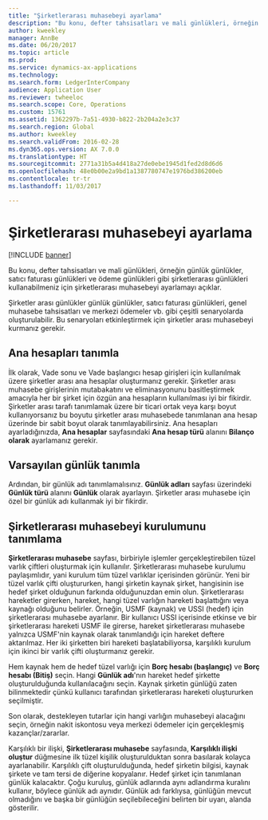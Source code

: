 ```yaml
---
title: "Şirketlerarası muhasebeyi ayarlama"
description: "Bu konu, defter tahsisatları ve mali günlükleri, örneğin günlük günlükler, satıcı faturası günlükleri ve ödeme günlükleri gibi şirketlerarası günlükleri kullanabilmeniz için şirketlerarası muhasebeyi ayarlamayı açıklar."
author: kweekley
manager: AnnBe
ms.date: 06/20/2017
ms.topic: article
ms.prod: 
ms.service: dynamics-ax-applications
ms.technology: 
ms.search.form: LedgerInterCompany
audience: Application User
ms.reviewer: twheeloc
ms.search.scope: Core, Operations
ms.custom: 15761
ms.assetid: 1362297b-7a51-4930-b822-2b204a2e3c37
ms.search.region: Global
ms.author: kweekley
ms.search.validFrom: 2016-02-28
ms.dyn365.ops.version: AX 7.0.0
ms.translationtype: HT
ms.sourcegitcommit: 2771a31b5a4d418a27de0ebe1945d1fed2d8d6d6
ms.openlocfilehash: 48e0b00e2a9bd1a1387780747e1976bd386200eb
ms.contentlocale: tr-tr
ms.lasthandoff: 11/03/2017

---
```


# <a name="intercompany-accounting-setup"></a>Şirketlerarası muhasebeyi ayarlama

[!INCLUDE [banner](../includes/banner.md)]

Bu konu, defter tahsisatları ve mali günlükleri, örneğin günlük günlükler, satıcı faturası günlükleri ve ödeme günlükleri gibi şirketlerarası günlükleri kullanabilmeniz için şirketlerarası muhasebeyi ayarlamayı açıklar.

Şirketler arası günlükler günlük günlükler, satıcı faturası günlükleri, genel muhasebe tahsisatları ve merkezi ödemeler vb. gibi çeşitli senaryolarda oluşturulabilir. Bu senaryoları etkinleştirmek için şirketler arası muhasebeyi kurmanız gerekir.

## <a name="define-main-accounts"></a>Ana hesapları tanımla
İlk olarak, Vade sonu ve Vade başlangıcı hesap girişleri için kullanılmak üzere şirketler arası ana hesaplar oluşturmanız gerekir. Şirketler arası muhasebe girişlerinin mutabakatını ve eliminasyonunu basitleştirmek amacıyla her bir şirket için özgün ana hesapların kullanılması iyi bir fikirdir. Şirketler arası tarafı tanımlamak üzere bir ticari ortak veya karşı boyut kullanıyorsanız bu boyutu şirketler arası muhasebede tanımlanan ana hesap üzerinde bir sabit boyut olarak tanımlayabilirsiniz. Ana hesapları ayarladığınızda, **Ana hesaplar** sayfasındaki **Ana hesap türü** alanını **Bilanço olarak** ayarlamanız gerekir.

## <a name="define-journal-names"></a>Varsayılan günlük tanımla
Ardından, bir günlük adı tanımlamalısınız. **Günlük adları** sayfası üzerindeki **Günlük türü** alanını **Günlük** olarak ayarlayın. Şirketler arası muhasebe için özel bir günlük adı kullanmak iyi bir fikirdir.

## <a name="define-intercompany-accounting-setup"></a>Şirketlerarası muhasebeyi kurulumunu tanımlama
**Şirketlerarası muhasebe** sayfası, birbiriyle işlemler gerçekleştirebilen tüzel varlık çiftleri oluşturmak için kullanılır. Şirketlerarası muhasebe kurulumu paylaşımlıdır, yani kurulum tüm tüzel varlıklar içerisinden görünür. Yeni bir tüzel varlık çifti oluştururken, hangi şirketin kaynak şirket, hangisinin ise hedef şirket olduğunun farkında olduğunuzdan emin olun. Şirketlerarası hareketler girerken, hareket, hangi tüzel varlığın hareketi başlattığını veya kaynağı olduğunu belirler. Örneğin, USMF (kaynak) ve USSI (hedef) için şirketlerarası muhasebe ayarlanır. Bir kullanıcı USSI içerisinde etkinse ve bir şirketlerarası hareketi USMF ile girerse, hareket şirketlerarası muhasebe yalnızca USMF'nin kaynak olarak tanımlandığı için hareket deftere aktarılmaz. Her iki şirketten biri hareketi başlatabiliyorsa, karşılıklı kurulum için ikinci bir varlık çifti oluşturmanız gerekir. 

Hem kaynak hem de hedef tüzel varlığı için **Borç hesabı (başlangıç)** ve **Borç hesabı (Bitiş)** seçin. Hangi **Günlük adı**'nın hareket hedef şirkette oluşturulduğunda kullanılacağını seçin. Kaynak şirketin günlüğü zaten bilinmektedir çünkü kullanıcı tarafından şirketlerarası hareketi oluştururken seçilmiştir. 

Son olarak, destekleyen tutarlar için hangi varlığın muhasebeyi alacağını seçin, örneğin nakit iskontosu veya merkezi ödemeler için gerçekleşmiş kazançlar/zararlar. 

Karşılıklı bir ilişki, **Şirketlerarası muhasebe** sayfasında, **Karşılıklı ilişki oluştur** düğmesine ilk tüzel kişilik oluşturulduktan sonra basılarak kolayca ayarlanabilir. Karşılıklı çift oluşturulduğunda, hedef şirketin bilgisi, kaynak şirkete ve tam tersi de diğerine kopyalanır. Hedef şirket için tanımlanan günlük kalacaktır. Çoğu kuruluş, günlük adlarında aynı adlandırma kuralını kullanır, böylece günlük adı aynıdır. Günlük adı farklıysa, günlüğün mevcut olmadığını ve başka bir günlüğün seçilebileceğini belirten bir uyarı, alanda gösterilir.




